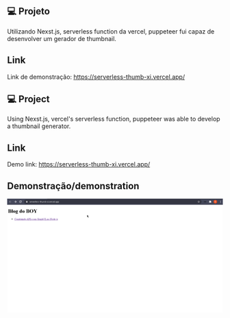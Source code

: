 ## 💻 Projeto

Utilizando Nexst.js, serverless function da vercel, puppeteer fui capaz de desenvolver um gerador de thumbnail.

## Link

Link de demonstração: https://serverless-thumb-xi.vercel.app/




## 💻 Project

Using Nexst.js, vercel's serverless function, puppeteer was able to develop a thumbnail generator.

## Link

Demo link: https://serverless-thumb-xi.vercel.app/



## Demonstração/demonstration

![Gif](https://github.com/Rodrigo001-de/Dynamic-thumbnail-generator/blob/master/Thumbnail-gerador.gif)
